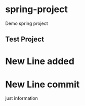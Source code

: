 # spring-project
Demo spring project

## Test Project
# New Line added
# New Line commit
just information
